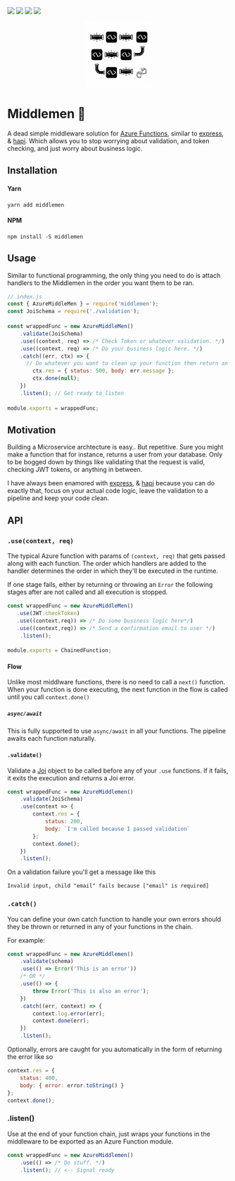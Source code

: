 ![](https://img.shields.io/bundlephobia/minzip/middlemen.svg) ![](https://img.shields.io/npm/v/middlemen.svg) ![](https://img.shields.io/github/issues-raw/El-dringo-brannde/middlemen.svg) ![](https://img.shields.io/github/license/el-dringo-brannde/middlemen.svg)

<p align="center">
  <img width="150" height="150" src="./Middlemen.png">
</p>

# Middlemen 🔗

A dead simple middleware solution for [Azure Functions](https://azure.microsoft.com/en-us/services/functions/), similar to
[express](http://expressjs.com/), & [hapi](https://hapijs.com/). Which allows you to stop worrying about validation, and token checking, and just worry about business logic.

## Installation

#### Yarn

`yarn add middlemen`

#### NPM

`npm install -S middlemen`

## Usage

Similar to functional programming, the only thing you need to do is attach handlers to the Middlemen in the order you want them to be ran.

```js
// index.js
const { AzureMiddleMen } = require('middlemen');
const JoiSchema = require('./validation');

const wrappedFunc = new AzureMiddleMen()
	.validate(JoiSchema)
	.use((context, req) => /* Check Token or whatever validation. */)
	.use((context, req) => /* Do your business logic here. */)
	.catch((err, ctx) => {
      // Do whatever you want to clean up your function then return an error
		ctx.res = { status: 500, body: err.message };
		ctx.done(null);
	})
	.listen(); // Get ready to listen

module.exports = wrappedFunc;
```

## Motivation

Building a Microservice archtecture is easy.. But repetitive. Sure you might make a function that for instance, returns a user from your database. Only to be bogged down by things like validating that the request is valid, checking JWT tokens, or anything in between.

I have always been enamored with [express](http://expressjs.com/), & [hapi](https://hapijs.com/) because you can do exactly that, focus on your actual code logic, leave the validation to a pipeline and keep your code clean.

## API

### `.use(context, req)`

The typical Azure function with params of `(context, req)` that gets passed along with each function.
The order which handlers are added to the handler determines the order in which they'll be executed in the runtime.

If one stage fails, either by returning or throwing an `Error` the following stages after are not called and all execution is stopped.

```javascript
const wrappedFunc = new AzureMiddleMen()
   .use(JWT.checkToken)
   .use((context,req)) => /* Do some business logic here*/)
   .use((context,req)) => /* Send a confirmation email to user */)
	.listen();

module.exports = ChainedFunction;
```

#### Flow

Unlike most middlware functions, there is no need to call a `next()` function. When your function is done executing, the next function in the flow is called until you call `context.done()`

##### `async/await`

This is fully supported to use `async/await` in all your functions. The pipeline awaits each function naturally.

#### `.validate()`

Validate a [Joi](https://github.com/hapijs/joi) object to be called before any of your `.use` functions. If it fails, it exits the execution and returns a Joi error.

```javascript
const wrappedFunc = new AzureMiddlemen()
	.validate(JoiSchema)
	.use(context => {
		context.res = {
			status: 200,
			body: `I'm called because I passed validation`
		};
		context.done();
	})
	.listen();
```

On a validation failure you'll get a message like this

```
Invalid input, child "email" fails because ["email" is required]
```

### `.catch()`

You can define your own catch function to handle your own errors should they be thrown or returned in any of your functions in the chain.

For example:

```javascript
const wrappedFunc = new AzureMiddlemen()
	.validate(schema)
	.use(() => Error('This is an error'))
	/* OR */
	.use(() => {
		throw Error('This is also an error');
	})
	.catch((err, context) => {
		context.log.error(err);
		context.done(err);
	})
	.listen();
```

Optionally, errors are caught for you automatically in the form of returning the error like so

```js
context.res = {
	status: 400,
	body: { error: error.toString() }
};
context.done();
```

### .listen()

Use at the end of your function chain, just wraps your functions in the middleware to be exported as an Azure Function module.

```javascript
const wrappedFunc = new AzureMiddlemen()
	.use(() => /* Do stuff. */)
	.listen(); // <-- Signal ready
```

